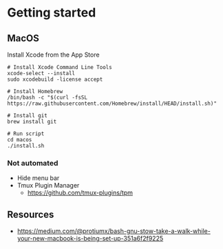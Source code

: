# Getting started

## MacOS

Install Xcode from the App Store

```
# Install Xcode Command Line Tools
xcode-select --install
sudo xcodebuild -license accept

# Install Homebrew
/bin/bash -c "$(curl -fsSL https://raw.githubusercontent.com/Homebrew/install/HEAD/install.sh)"

# Install git
brew install git

# Run script
cd macos
./install.sh
```

### Not automated

- Hide menu bar
- Tmux Plugin Manager
  - https://github.com/tmux-plugins/tpm

## Resources

- https://medium.com/@protiumx/bash-gnu-stow-take-a-walk-while-your-new-macbook-is-being-set-up-351a6f2f9225